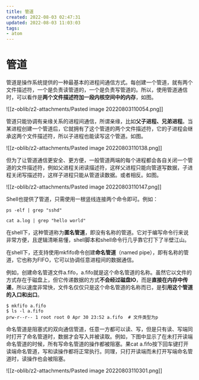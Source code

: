 ```yaml
---
title: 管道
created: 2022-08-03 02:47:31
updated: 2022-08-03 11:03:03
tags: 
- atom
---
```

# 管道

管道是操作系统提供的一种最基本的进程间通信方式。每创建一个管道，就有两个文件描述符，一个是负责读管道的，一个是负责写管道的。所以，使用管道通信时，可以看作是**两个文件描述符加一段内核空间中的内存**，如图。

![[z-oblib/z2-attachments/Pasted image 20220803110054.png]]

管道只能协调有亲缘关系的进程间通信，所谓亲缘，比如**父子进程、兄弟进程**。当某进程创建一个管道后，它就拥有了这个管道的两个文件描述符，它的子进程会继承这两个文件描述符，所以子进程也能读写这个管道。如图。

![[z-oblib/z2-attachments/Pasted image 20220803110138.png]]

但为了让管道通信更安全、更方便，一般管道两端的每个进程都会各自关闭一个管道的文件描述符，例如父进程关闭读描述符，这样父进程只能向管道写数据，子进程关闭写描述符，这样子进程只能从管道读数据。或者相反。如图。

![[z-oblib/z2-attachments/Pasted image 20220803110147.png]]

Shell也提供了管道，只需使用一根竖线连接两个命令即可。例如：

```shell
ps -elf | grep "sshd"

cat a.log | grep "hello world"
```

在shell下，这种管道称为**匿名管道**，即没有名称的管道。它对于编写命令行来说非常方便，且逻辑清晰易懂，shell脚本和shell命令行几乎靠它打下了半壁江山。

在shell下，还支持使用mkfifo命令创建**命名管道**（named pipe），即有名称的管道，它也称为FIFO，它可以协调任意进程间的数据通信。

例如，创建命名管道文件a.fifo，a.fifo就是这个命名管道的名称。虽然它以文件的方式存在于磁盘上，但它传递数据的方式**不会经过磁盘IO**，而是**直接在内存中传递**，所以速度非常快，文件名仅仅只是这个命名管道的名称而已，是**引用这个管道的入口和出口**。

```shell
$ mkfifo a.fifo
$ ls -l a.fifo
prw-r--r-- 1 root root 0 Apr 30 23:52 a.fifo  # 文件类型为p
```

命名管道是阻塞式的双向通信管道，任意一方都可以读、写，但是只有读、写端同时打开了命名管道时，数据才会写入并被读取。例如，下图中显示了在未打开读端命名管道的时候，所有写命名管道的操作都被阻塞。果cat a.fifo按下回车键打开读端命名管道，写和读操作都将正常执行。同理，只打开读端而未打开写端命名管道时，读操作也会被阻塞。

![[z-oblib/z2-attachments/Pasted image 20220803110301.png]]